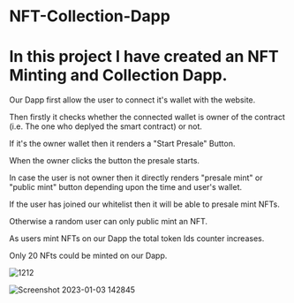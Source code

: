 # NFT-Collection-Dapp
# In this project I have created an NFT Minting and Collection Dapp.

Our Dapp first allow the user to connect it's wallet with the website.

Then firstly it checks whether the connected wallet is owner of the contract (i.e. The one who deplyed the smart contract) or not.

If it's the owner wallet then it renders a "Start Presale" Button.

When the owner clicks the button the presale starts.

In case the user is not owner then it directly renders "presale mint" or "public mint" button depending upon the time and user's wallet.

If the user has joined our whitelist then it will be able to presale mint NFTs.

Otherwise a random user can only public mint an NFT.

As users mint NFTs on our Dapp the total token Ids counter increases.

Only 20 NFts could be minted on our Dapp.

![1212](https://user-images.githubusercontent.com/120009935/210344516-12eb5327-4c12-4921-a352-a3fc27b1efe7.jpg)

![Screenshot 2023-01-03 142845](https://user-images.githubusercontent.com/120009935/210341145-2337582e-0d15-43e0-a7cb-a8656a634567.jpg)

